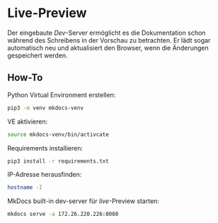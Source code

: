 # Live-Preview

Der eingebaute *Dev*-Server ermöglicht es die Dokumentation schon während des Schreibens in der Vorschau zu betrachten. Er lädt sogar automatisch neu und aktualisiert den Browser, wenn die Änderungen gespeichert werden.

## How-To

Python Virtual Environment erstellen:

```bash
pip3 -m venv mkdocs-venv
```

VE aktivieren:

```bash
source mkdocs-venv/bin/activcate
```

Requirements installieren:

```bash
pip3 install -r requirements.txt
```

IP-Adresse herausfinden:

```bash
hostname -I
```

MkDocs built-in dev-server für *live*-Preview starten:

```bash
mkdocs serve -a 172.26.220.226:8080
```